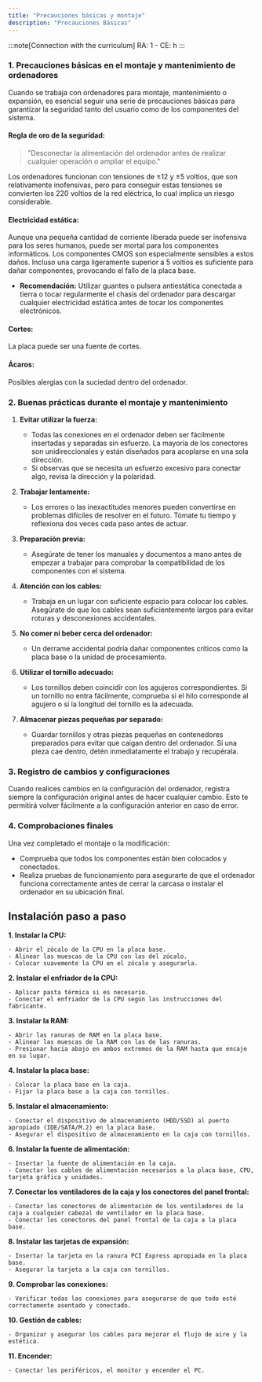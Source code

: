 ```yaml
---
title: "Precauciones básicas y montaje"
description: "Precauciones Básicas"
---
```


:::note[Connection with the curriculum]
RA: 1 - CE: h
:::


### **1. Precauciones básicas en el montaje y mantenimiento de ordenadores**

Cuando se trabaja con ordenadores para montaje, mantenimiento o expansión, es esencial seguir una serie de precauciones básicas para garantizar la seguridad tanto del usuario como de los componentes del sistema.

#### **Regla de oro de la seguridad:**
> "Desconectar la alimentación del ordenador antes de realizar cualquier operación o ampliar el equipo."

Los ordenadores funcionan con tensiones de ±12 y ±5 voltios, que son relativamente inofensivas, pero para conseguir estas tensiones se convierten los 220 voltios de la red eléctrica, lo cual implica un riesgo considerable. 

#### **Electricidad estática:**
Aunque una pequeña cantidad de corriente liberada puede ser inofensiva para los seres humanos, puede ser mortal para los componentes informáticos. Los componentes CMOS son especialmente sensibles a estos daños. Incluso una carga ligeramente superior a 5 voltios es suficiente para dañar componentes, provocando el fallo de la placa base.

- **Recomendación:** Utilizar guantes o pulsera antiestática conectada a tierra o tocar regularmente el chasis del ordenador para descargar cualquier electricidad estática antes de tocar los componentes electrónicos.

#### **Cortes:**
La placa puede ser una fuente de cortes.

#### **Ácaros:**
Posibles alergias con la suciedad dentro del ordenador.

### **2. Buenas prácticas durante el montaje y mantenimiento**

1. **Evitar utilizar la fuerza:**
   - Todas las conexiones en el ordenador deben ser fácilmente insertadas y separadas sin esfuerzo. La mayoría de los conectores son unidireccionales y están diseñados para acoplarse en una sola dirección.
   - Si observas que se necesita un esfuerzo excesivo para conectar algo, revisa la dirección y la polaridad.

2. **Trabajar lentamente:**
   - Los errores o las inexactitudes menores pueden convertirse en problemas difíciles de resolver en el futuro. Tómate tu tiempo y reflexiona dos veces cada paso antes de actuar.

3. **Preparación previa:**
   - Asegúrate de tener los manuales y documentos a mano antes de empezar a trabajar para comprobar la compatibilidad de los componentes con el sistema.

4. **Atención con los cables:**
   - Trabaja en un lugar con suficiente espacio para colocar los cables. Asegúrate de que los cables sean suficientemente largos para evitar roturas y desconexiones accidentales.

5. **No comer ni beber cerca del ordenador:**
   - Un derrame accidental podría dañar componentes críticos como la placa base o la unidad de procesamiento.

6. **Utilizar el tornillo adecuado:**
   - Los tornillos deben coincidir con los agujeros correspondientes. Si un tornillo no entra fácilmente, comprueba si el hilo corresponde al agujero o si la longitud del tornillo es la adecuada.

7. **Almacenar piezas pequeñas por separado:**
   - Guardar tornillos y otras piezas pequeñas en contenedores preparados para evitar que caigan dentro del ordenador. Si una pieza cae dentro, detén inmediatamente el trabajo y recupérala.

### **3. Registro de cambios y configuraciones**

Cuando realices cambios en la configuración del ordenador, registra siempre la configuración original antes de hacer cualquier cambio. Esto te permitirá volver fácilmente a la configuración anterior en caso de error.

### **4. Comprobaciones finales**

Una vez completado el montaje o la modificación:
- Comprueba que todos los componentes están bien colocados y conectados.
- Realiza pruebas de funcionamiento para asegurarte de que el ordenador funciona correctamente antes de cerrar la carcasa o instalar el ordenador en su ubicación final.

## Instalación paso a paso

**1. Instalar la CPU:**
    
    - Abrir el zócalo de la CPU en la placa base.
    - Alinear las muescas de la CPU con las del zócalo.
    - Colocar suavemente la CPU en el zócalo y asegurarla.
**2. Instalar el enfriador de la CPU:**
    
    - Aplicar pasta térmica si es necesario.
    - Conectar el enfriador de la CPU según las instrucciones del fabricante.
**3. Instalar la RAM:**
    
    - Abrir las ranuras de RAM en la placa base.
    - Alinear las muescas de la RAM con las de las ranuras.
    - Presionar hacia abajo en ambos extremos de la RAM hasta que encaje en su lugar.
**4. Instalar la placa base:**
    
    - Colocar la placa base en la caja.
    - Fijar la placa base a la caja con tornillos.
**5. Instalar el almacenamiento:**
    
    - Conectar el dispositivo de almacenamiento (HDD/SSD) al puerto apropiado (IDE/SATA/M.2) en la placa base.
    - Asegurar el dispositivo de almacenamiento en la caja con tornillos.
**6. Instalar la fuente de alimentación:**
    
    - Insertar la fuente de alimentación en la caja.
    - Conectar los cables de alimentación necesarios a la placa base, CPU, tarjeta gráfica y unidades.
**7. Conectar los ventiladores de la caja y los conectores del panel frontal:**
    
    - Conectar los conectores de alimentación de los ventiladores de la caja a cualquier cabezal de ventilador en la placa base.
    - Conectar los conectores del panel frontal de la caja a la placa base.
**8. Instalar las tarjetas de expansión:**
    
    - Insertar la tarjeta en la ranura PCI Express apropiada en la placa base.
    - Asegurar la tarjeta a la caja con tornillos.
**9. Comprobar las conexiones:**
    
    - Verificar todas las conexiones para asegurarse de que todo esté correctamente asentado y conectado.
**10. Gestión de cables:**
    
    - Organizar y asegurar los cables para mejorar el flujo de aire y la estética.
**11. Encender:**
    
    - Conectar los periféricos, el monitor y encender el PC.

